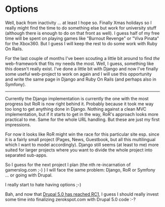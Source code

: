 # Options

Well, back from inactivity ... at least I hope so. Finally Xmas holidays so I really might find the time to do something else but work for university stuff (although there is enough to do on that front as well). I guess half of my free time will be spent on playing games like "Burnout Revenge" or "Viva Pinata" for the Xbox360. But I guess I will keep the rest to do some work with Ruby On Rails.

For the last couple of months I've been scouting a little bit around to find _the_ web-framework that fits my needs the most. Well, I guess, something like this doesn't really exist. I've done a little bit with Django and now I've finally some useful web-project to work on again and I will use this opportunity and write the same page in Django and Ruby On Rails (and perhaps also in Symfony).

-------------------------------



Currently the Django implementation is currently the one with the most progress but RoR is now right behind it. Probably because it took me way too long to get anything done in Django. Nothing against a clean MVC implementation, but if it starts to get in the way, RoR's approach looks more practical to me. Same for the whole URL handling. But these are just my first impressions.

For now it looks like RoR might win the race for this particular site esp. since it is a fairly small project (Pages, News, Guestbook, but all this multilingual which I want to model accordingly). Django still seems (at least to me) more suited for larger projects where you want to divide the whole project into separated sub-apps.

So I guess for the next project I plan (the nth re-incarnation of gamerslog.com ;-) ) I will face the same problem: Django, RoR or Symfony ... or going with Drupal.

I really start to hate having options ;-)

Bah, and now that [Drupal 5.0 has reached RC1](http://drupal.org/drupal-5.0-rc1), I guess I should really invest some time into finalizing zerokspot.com with Drupal 5.0 code :-?